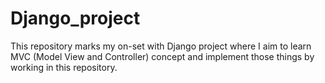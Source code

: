 # Django_project
This repository marks my on-set with Django project where I aim to learn MVC (Model View and Controller) concept and implement those things by working in this repository.